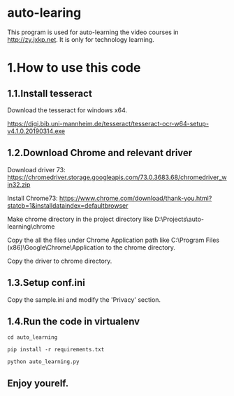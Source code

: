 # auto-learing
This program is used for auto-learning the video courses in http://zy.jxkp.net. It is only for technology learning.

# 1.How to use this code 
## 1.1.Install tesseract
Download the tesseract for windows x64.

https://digi.bib.uni-mannheim.de/tesseract/tesseract-ocr-w64-setup-v4.1.0.20190314.exe

## 1.2.Download Chrome and relevant driver
Download driver 73:
https://chromedriver.storage.googleapis.com/73.0.3683.68/chromedriver_win32.zip

Install Chrome73:
https://www.chrome.com/download/thank-you.html?statcb=1&installdataindex=defaultbrowser

Make chrome directory in the project directory like D:\Projects\auto-learning\chrome

Copy the all the files under Chrome Application path like C:\Program Files (x86)\Google\Chrome\Application to the chrome directory. 

Copy the driver to chrome directory.

## 1.3.Setup conf.ini
Copy the sample.ini and modify the 'Privacy' section.

## 1.4.Run the code in virtualenv
```
cd auto_learning
```
```
pip install -r requirements.txt
```
```
python auto_learning.py
```

## Enjoy yourelf.